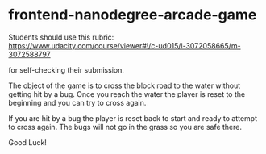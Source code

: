 frontend-nanodegree-arcade-game
===============================

Students should use this rubric: https://www.udacity.com/course/viewer#!/c-ud015/l-3072058665/m-3072588797

for self-checking their submission.

The object of the game is to cross the block road to the water without getting hit by a bug.  Once you reach the water the player is reset to the beginning and you can try to cross again.

If you are hit by a bug the player is reset back to start and ready to attempt to cross again.   The bugs will not go in the grass so you are safe there.

Good Luck!

